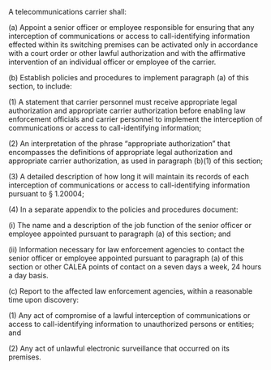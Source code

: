 A telecommunications carrier shall:

(a) Appoint a senior officer or employee responsible for ensuring that any interception of communications or access to call-identifying information effected within its switching premises can be activated only in accordance with a court order or other lawful authorization and with the affirmative intervention of an individual officer or employee of the carrier.

(b) Establish policies and procedures to implement paragraph (a) of this section, to include:

(1) A statement that carrier personnel must receive appropriate legal authorization and appropriate carrier authorization before enabling law enforcement officials and carrier personnel to implement the interception of communications or access to call-identifying information;

(2) An interpretation of the phrase “appropriate authorization” that encompasses the definitions of appropriate legal authorization and appropriate carrier authorization, as used in paragraph (b)(1) of this section;

(3) A detailed description of how long it will maintain its records of each interception of communications or access to call-identifying information pursuant to § 1.20004;

(4) In a separate appendix to the policies and procedures document:

(i) The name and a description of the job function of the senior officer or employee appointed pursuant to paragraph (a) of this section; and

(ii) Information necessary for law enforcement agencies to contact the senior officer or employee appointed pursuant to paragraph (a) of this section or other CALEA points of contact on a seven days a week, 24 hours a day basis.

(c) Report to the affected law enforcement agencies, within a reasonable time upon discovery:

(1) Any act of compromise of a lawful interception of communications or access to call-identifying information to unauthorized persons or entities; and

(2) Any act of unlawful electronic surveillance that occurred on its premises.


